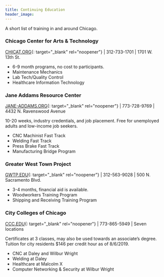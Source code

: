```yaml
---
title: Continuing Education
header_image:
---
```


A short list of training in and around Chicago.

### Chicago Center for Arts & Technology

[CHICAT.ORG](http://chicat.org){: target="_blank" rel="noopener"} \| 312-733-1701 \| 1701 W. 13th St.

* 6-9 month programs, no cost to participants.
* Maintenance Mechanics
* Lab Tech/Quality Control
* Healthcare Information Technology

### Jane Addams Resource Center

[JANE-ADDAMS.ORG](http://jane-addams.org){: target="_blank" rel="noopener"} \| 773-728-9769 \| 4432 N. Ravenswood Avenue

10-20 weeks, industry credentials, and job placement. Free for unemployed adults and low-income job seekers.

* CNC Machinist Fast Track
* Welding Fast Track
* Press Brake Fast Track
* Manufacturing Bridge Program

### Greater West Town Project

[GWTP.EDU](http://gwtp.edu){: target="_blank" rel="noopener"} \| 312-563-9028 \| 500 N. Sacramento Blvd.

* 3-4 months, financial aid is available.
* Woodworkers Training Program
* Shipping and Receiving Training Program

### City Colleges of Chicago

[CCC.EDU](http://ccc.edu){: target="_blank" rel="noopener"} \| 773-865-5949 \| Seven locations

Certificates at 3 classes, may also be used towards an associate’s degree. Tuition for city residents $146 per credit hour as of 8/6/2019.

* CNC at Daley and Wilbur Wright
* Welding at Daley
* Healthcare at Malcolm X
* Computer Networking & Security at Wilbur Wright